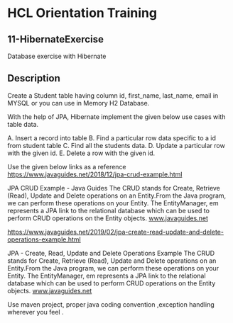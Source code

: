 # HCL Orientation Training

## 11-HibernateExercise  
  Database exercise with Hibernate   


## Description
Create a Student table having column id, first_name, last_name, email in MYSQL or you can use in Memory H2 Database.

With the help of JPA, Hibernate implement the given below use cases with table data.

A. Insert a record into table 
B. Find a particular row data specific to a id from student table
C. Find all the students data.
D. Update a particular row with the given id.
E. Delete a row with the given id.

Use the given below links as a reference 
https://www.javaguides.net/2018/12/jpa-crud-example.html

JPA CRUD Example - Java Guides
The CRUD stands for Create, Retrieve (Read), Update and Delete operations on an Entity.From the Java program, we can perform these operations on your Entity. The EntityManager, em represents a JPA link to the relational database which can be used to perform CRUD operations on the Entity objects.
www.javaguides.net

https://www.javaguides.net/2019/02/jpa-create-read-update-and-delete-operations-example.html

JPA - Create, Read, Update and Delete Operations Example
The CRUD stands for Create, Retrieve (Read), Update and Delete operations on an Entity.From the Java program, we can perform these operations on your Entity. The EntityManager, em represents a JPA link to the relational database which can be used to perform CRUD operations on the Entity objects.
www.javaguides.net


Use maven project, proper java coding convention ,exception handling wherever you feel .